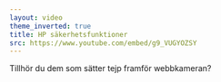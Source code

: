 ```yaml
---
layout: video
theme_inverted: true
title: HP säkerhetsfunktioner
src: https://www.youtube.com/embed/g9_VUGYOZSY
---
```

Tillhör du dem som sätter tejp framför webbkameran?